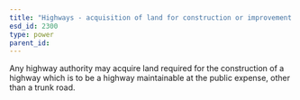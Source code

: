 ```yaml
---
title: "Highways - acquisition of land for construction or improvement of highway : general powers"
esd_id: 2300
type: power
parent_id:  
---
```


Any highway authority may acquire land required for the construction of a highway which is to be a highway maintainable at the public expense, other than a trunk road.

